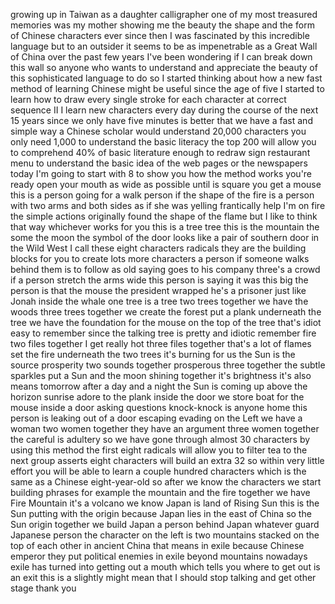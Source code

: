 
growing up in Taiwan as a daughter
calligrapher one of my most treasured
memories was my mother showing me the
beauty the shape and the form of Chinese
characters ever since then I was
fascinated by this incredible language
but to an outsider it seems to be as
impenetrable as a Great Wall of China
over the past few years I&#39;ve been
wondering if I can break down this wall
so anyone who wants to understand and
appreciate the beauty of this
sophisticated language to do so I
started thinking about how a new fast
method of learning Chinese might be
useful since the age of five I started
to learn how to draw every single stroke
for each character at correct sequence
II I learn new characters every day
during the course of the next 15 years
since we only have five minutes is
better that we have a fast and simple
way a Chinese scholar would understand
20,000 characters
you only need 1,000 to understand the
basic literacy the top 200 will allow
you to comprehend 40% of basic
literature enough to redraw sign
restaurant menu to understand the basic
idea of the web pages or the newspapers
today I&#39;m going to start with 8 to show
you how the method works you&#39;re ready
open your mouth as wide as possible
until is square you get a mouse this is
a person going for a walk person if the
shape of the fire is a person with two
arms and both sides as if she was
yelling frantically help I&#39;m on fire the
simple actions originally found the
shape of the flame but I like to think
that way whichever works for you this is
a tree tree
this is the mountain the some
the moon
the symbol of the door looks like a pair
of southern door in the Wild West
I call these eight characters radicals
they are the building blocks for you to
create lots more characters a person if
someone walks behind them is to follow
as old saying goes to his company
three&#39;s a crowd
if a person stretch the arms wide this
person is saying it was this big the
person is that the mouse the president
wrapped he&#39;s a prisoner just like Jonah
inside the whale one tree is a tree two
trees together we have the woods three
trees together we create the forest put
a plank underneath the tree we have the
foundation for the mouse on the top of
the tree that&#39;s idiot easy to remember
since the talking tree is pretty and
idiotic remember fire two files together
I get really hot three files together
that&#39;s a lot of flames set the fire
underneath the two trees it&#39;s burning
for us the Sun is the source prosperity
two sounds together prosperous three
together the subtle sparkles
put a Sun and the moon shining together
it&#39;s brightness it&#39;s also means tomorrow
after a day and a night the Sun is
coming up above the horizon sunrise
adore to the plank inside the door we
store boat for the mouse inside a door
asking questions knock-knock is anyone
home this person is leaking out of a
door escaping evading on the Left we
have a woman two women together they
have an argument
three women together the careful is
adultery so we have gone through almost
30 characters by using this method the
first eight radicals will allow you to
filter tea to the next group asserts
eight characters will build an extra 32
so within very little effort you will be
able to learn a couple hundred
characters which is the same as a
Chinese eight-year-old so after we know
the characters we start building phrases
for example the mountain and the fire
together we have Fire Mountain it&#39;s a
volcano
we know Japan is land of Rising Sun this
is the Sun putting with the origin
because Japan lies in the east of China
so the Sun origin together we build
Japan a person behind Japan whatever
guard Japanese person the character on
the left is two mountains stacked on the
top of each other in ancient China that
means in exile because Chinese emperor
they put political enemies in exile
beyond mountains nowadays exile has
turned into getting out a mouth which
tells you where to get out is an exit
this is a slightly might mean that I
should stop talking and get other stage
thank you
